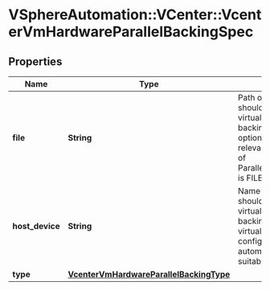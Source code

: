# VSphereAutomation::VCenter::VcenterVmHardwareParallelBackingSpec

## Properties
Name | Type | Description | Notes
------------ | ------------- | ------------- | -------------
**file** | **String** | Path of the file that should be used as the virtual parallel port backing. This field is optional and it is only relevant when the value of Parallel.BackingSpec.type is FILE. | [optional] 
**host_device** | **String** | Name of the device that should be used as the virtual parallel port backing. If unset, the virtual parallel port will be configured to automatically detect a suitable host device. | [optional] 
**type** | [**VcenterVmHardwareParallelBackingType**](VcenterVmHardwareParallelBackingType.md) |  | 


